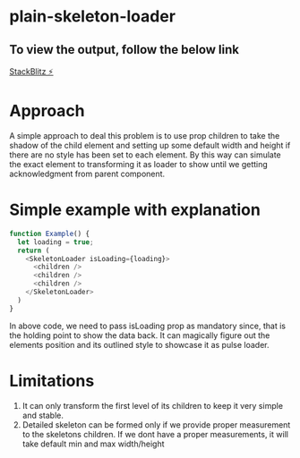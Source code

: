 # plain-skeleton-loader

## To view the output, follow the below link

[StackBlitz ⚡️](https://stackblitz.com/edit/react-ts-9m1rrg)

# Approach

A simple approach to deal this problem is to use prop children to take the shadow of the child element and setting up some default width and height if there are no style has been set to each element. By this way can simulate the exact element to transforming it as loader to show until we getting acknowledgment from parent component.

# Simple example with explanation

```javascript
function Example() {
  let loading = true;
  return (
    <SkeletonLoader isLoading={loading}>
      <children />
      <children />
      <children />
    </SkeletonLoader>
  )
}
```

In above code, we need to pass isLoading prop as mandatory since, that is the holding point to show the data back. It can magically figure out the elements position and its outlined style to showcase it as pulse loader.

# Limitations

1. It can only transform the first level of its children to keep it very simple and stable.
2. Detailed skeleton can be formed only if we provide proper measurement to the skeletons children. If we dont have a proper measurements, it will take default min and max width/height
